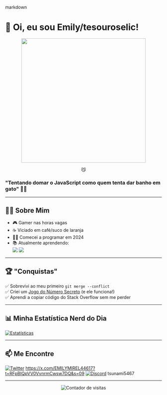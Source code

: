 markdown
# 👋 Oi, eu sou Emily/tesouroselic!

<div align="center">
  <img src="https://i.redd.it/9q7dz1x.gif" width="400">
  <p><em> </em> 😼</p>
</div>

### "Tentando domar o JavaScript como quem tenta dar banho em gato" 🐱‍💻

---

## 🧑‍💻 Sobre Mim
- 🎮 Gamer nas horas vagas  
- ☕ Viciado em café/suco de laranja  
- 🐱‍👤 Comecei a programar em 2024  
- 📚 Atualmente aprendendo:  
  ![](https://img.shields.io/badge/JavaScript-F7DF1E?style=flat&logo=javascript&logoColor=black) 
  ![](https://img.shields.io/badge/Git-E44C30?style=flat&logo=git&logoColor=white)

---

## 🏆 "Conquistas"
✅ Sobrevivi ao meu primeiro `git merge --conflict`  
✅ Criei um [Jogo do Número Secreto](#) (e ele funciona!)  
✅ Aprendi a copiar código do Stack Overflow sem me perder  

---

## 📊 Minha Estatística Nerd do Dia
<!-- Pode trocar pelo seu próprio user -->
[![Estatísticas](https://github-readme-stats.vercel.app/api?username=tesouroselic&show_icons=true&theme=radical)](https://github.com/tesouroselic)

---

## 📫 Me Encontre
[![Twitter](https://img.shields.io/badge/Twitter-1DA1F2?style=for-the-badge&logo=twitter&logoColor=white)](https://twitter.com/seuuser) https://x.com/EMILYMIREL44617?t=RFpBIQpVV0VvnrmCwsw7DQ&s=09
[![Discord](https://img.shields.io/badge/Discord-7289DA?style=for-the-badge&logo=discord&logoColor=white)](https://discord.gg/seulink) tsunami5467

---

<div align="center">
  <img src="https://komarev.com/ghpvc/?username=tesouroselic&label=Visitas%20ao%20meu%20perfil&color=blueviolet" alt="Contador de visitas">
</div>
